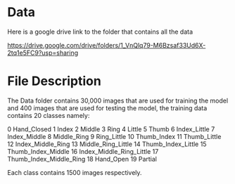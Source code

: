 # Data
Here is a google drive link to the folder that contains all the data

https://drive.google.com/drive/folders/1_VnQlq79-M6Bzsaf33Ud6X-2tq1e5FC9?usp=sharing

# File Description
The Data folder contains 30,000 images that are used for training the model and 400 images that are used for testing the model, the training data contains 20 classes namely:

0 Hand_Closed
1 Index
2 Middle
3 Ring
4 Little
5 Thumb
6 Index_Little
7 Index_Middle
8 Middle_Ring
9 Ring_Little
10 Thumb_Index
11 Thumb_Little
12 Index_Middle_Ring
13 Middle_Ring_Little
14 Thumb_Index_Little
15 Thumb_Index_Middle
16 Index_Middle_Ring_Little
17 Thumb_Index_Middle_Ring
18 Hand_Open
19 Partial

Each class contains 1500 images respectively.

